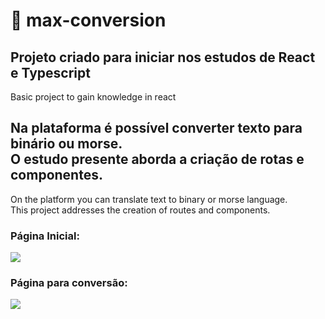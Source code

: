 # 🔄 max-conversion

<h2>Projeto criado para iniciar nos estudos de React e Typescript </h2>
 <p>Basic project to gain knowledge in react</p>
 
<h2> Na plataforma é possível converter texto para binário ou morse.<br/>O estudo presente aborda a criação de rotas e componentes.</h2>
<p>On the platform you can translate text to binary or morse language.<br/>
This project addresses the creation of routes and components.</p>


<h3> Página Inicial: </h3>
<img src="https://user-images.githubusercontent.com/88206626/153308898-63e8cbc9-a7af-4713-b29d-7878112f0648.png">
</br>
<h3> Página para conversão: </h3>
<img src="https://user-images.githubusercontent.com/88206626/153654529-5b96d7cf-af44-45a6-b995-467ddc31f404.png">

